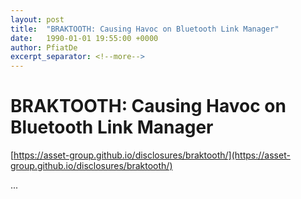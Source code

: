```yaml
---
layout: post
title:  "BRAKTOOTH: Causing Havoc on Bluetooth Link Manager"
date:   1990-01-01 19:55:00 +0000
author: PfiatDe
excerpt_separator: <!--more-->
---
```


# BRAKTOOTH: Causing Havoc on Bluetooth Link Manager
[https://asset-group.github.io/disclosures/braktooth/](https://asset-group.github.io/disclosures/braktooth/)

...
<!--more-->
